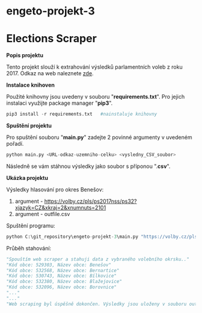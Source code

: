 # engeto-projekt-3
# Elections Scraper


**Popis projektu**

Tento projekt slouží k extrahování výsledků parlamentních voleb z roku 2017. Odkaz na web naleznete [zde](https://volby.cz/pls/ps2017nss/ps3?xjazyk=CZ).


**Instalace knihoven**

Použité knihovny jsou uvedeny v souboru "**requirements.txt**". Pro jejich instalaci využijte package manager "**pip3**".

```python
pip3 install -r requirements.txt   #nainstaluje knihovny
```

**Spuštění projektu**

Pro spuštění souboru "**main.py**" zadejte 2 povinné argumenty v uvedeném pořadí.

```python
python main.py <URL-odkaz-uzemniho-celku> <vysledny_CSV_soubor>
```
Následně se vám stáhnou výsledky jako soubor s příponou ".**csv**".

**Ukázka projektu**

Výsledky hlasování pro okres Benešov:

1. argument - https://volby.cz/pls/ps2017nss/ps32?xjazyk=CZ&xkraj=2&xnumnuts=2101
2. argument - outfile.csv

Spuštění programu:
```python
python C:\git_repository\engeto-projekt-3\main.py "https://volby.cz/pls/ps2017nss/ps32?xjazyk=CZ&xkraj=2&xnumnuts=2101" outfile.csv
```

Průběh stahování:

```python
"Spouštím web scraper a stahuji data z vybraného volebního okrsku.."
"Kód obce: 529303, Název obce: Benešov"
"Kód obce: 532568, Název obce: Bernartice"
"Kód obce: 530743, Název obce: Bílkovice"
"Kód obce: 532380, Název obce: Blažejovice"
"Kód obce: 532096, Název obce: Borovnice"
"..."
"..."
"Web scraping byl úspěšně dokončen. Výsledky jsou uloženy v souboru outfile.csv"
```